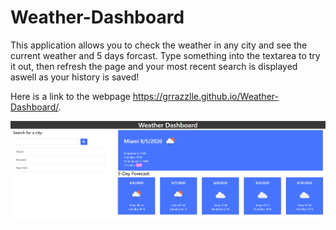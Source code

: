 # Weather-Dashboard

This application allows you to check the weather in any city and see the current weather and 5 days forcast. Type something into the textarea to try it out, then refresh the page and your most recent search is displayed aswell as your history is saved!

Here is a link to the webpage https://grrazzlle.github.io/Weather-Dashboard/.

![Example image](/Weather_Dashboard.PNG)